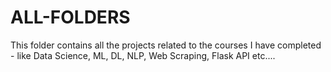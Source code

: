 # ALL-FOLDERS
This folder contains all the projects related to the courses I have completed - like Data Science, ML, DL, NLP, Web Scraping, Flask API etc....
